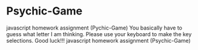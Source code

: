 # Psychic-Game
javascript homework assignment (Pychic-Game)
You basically have to guess what letter I am thinking.  Please use your keyboard to make the key selections.  Good luck!!!
javascript homework assignment (Psychic-Game)
